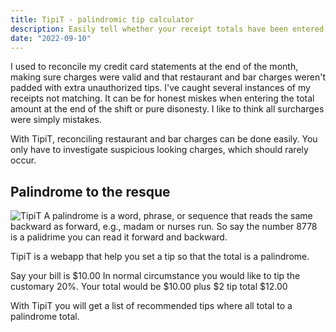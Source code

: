 ```yaml
---
title: TipiT - palindromic tip calculator 
description: Easily tell whether your receipt totals have been entered incorrectly!
date: "2022-09-10"
---
```


I used to reconcile my credit card statements at the end of the month, making sure charges were valid and that restaurant and bar charges weren't padded with extra unauthorized tips. I've caught several instances of my receipts not matching. It can be for honest miskes when entering the total amount at the end of the shift or pure disonesty. I like to think all surcharges were simply mistakes.

With TipiT, reconciling restaurant and bar charges can be done easily. You only have to investigate suspicious looking charges, which should rarely occur.

## Palindrome to the resque
![TipiT](/tip.cut.gif)
A palindrome is a word, phrase, or sequence that reads the same backward as forward, e.g., madam or nurses run.
So say the number 8778 is a palidrime you can read it forward and backward.

TipiT is a webapp that help you set a tip so that the total is a palindrome.

Say your bill is $10.00  In normal circumstance you would like to tip the customary 20%. Your total would be $10.00 plus $2 tip total $12.00

With TipiT you will get a list of recommended tips where all total to a palindrome total.




